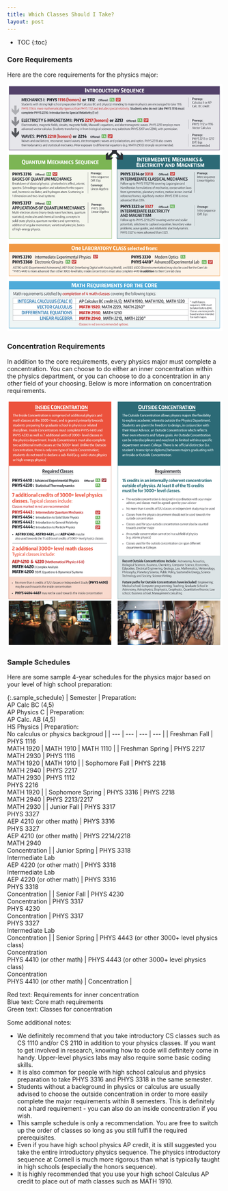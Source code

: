 ```yaml
---
title: Which Classes Should I Take?
layout: post
---
```

<link rel="stylesheet" href="main.css">

* TOC
{:toc}

### Core Requirements

Here are the core requirements for the physics major:

<img src="/imgs/major_reqs.png">

### Concentration Requirements

In addition to the core requirements, every physics major must complete a concentration. You can choose to do either an inner concentration within the physics department, or you can choose to do a concentration in any other field of your choosing. Below is more information on concentration requirements.

<img src="/imgs/concentrations.png">

### Sample Schedules

Here are some sample 4-year schedules for the physics major based on your level of high school preparation:

{:.sample_schedule}
| Semester | Preparation:<br/>AP Calc BC (4,5)<br/>AP Physics C | Preparation:<br/>AP Calc. AB (4,5)<br/>HS Physics | Preparation:<br/>No calculus or physics backgroud |
| --- | --- | --- | --- |
| Freshman Fall | PHYS 1116<br/><span class="math">MATH 1920</span> | <span class="math">MATH 1910</span> | <span class="math">MATH 1110</span> |
| Freshman Spring | PHYS 2217<br/><span class="math">MATH 2930</span> | PHYS 1116<br/><span class="math">MATH 1920</span> | <span class="math">MATH 1910</span> |
| Sophomore Fall | PHYS 2218<br/><span class="math">MATH 2940</span> | PHYS 2217<br/><span class="math">MATH 2930</span> | PHYS 1112<br/>PHYS 2216<br/><span class="math">MATH 1920</span> |
| Sophomore Spring | PHYS 3316 | PHYS 2218<br/><span class="math">MATH 2940</span> | PHYS 2213/2217<br/><span class="math">MATH 2930</span> |
| Junior Fall | PHYS 3317<br/>PHYS 3327<br/><span class="inside-concentration">AEP 4210 (or other math)</span>  | PHYS 3316<br/>PHYS 3327<br/><span class="inside-concentration">AEP 4210 (or other math)</span> | PHYS 2214/2218<br/><span class="math">MATH 2940</span><br/><span class="concentration">Concentration</span> |
| Junior Spring | PHYS 3318<br/>Intermediate Lab<br/><span class="inside-concentration">AEP 4220 (or other math)</span> | PHYS 3318<br/>Intermediate Lab<br/><span class="inside-concentration">AEP 4220 (or other math)</span> | PHYS 3316<br/> PHYS 3318<br/><span class="concentration">Concentration</span> |
| Senior Fall | <span class="inside-concentration">PHYS 4230</span><br/><span class="concentration">Concentration</span> | PHYS 3317<br/><span class="inside-concentration">PHYS 4230</span><br/><span class="concentration">Concentration</span> | PHYS 3317<br/>PHYS 3327<br/>Intermediate Lab<br/><span class="concentration">Concentration</span> |
| Senior Spring | <span class="concentration">PHYS 4443 (or other 3000+ level physics class)</span><br/><span class="concentration">Concentration</span><br/><span class="inside-concentration">PHYS 4410 (or other math)</span> | <span class="concentration">PHYS 4443 (or other 3000+ level physics class)</span><br/><span class="concentration">Concentration</span><br/><span class="inside-concentration">PHYS 4410 (or other math)</span> | <span class="concentration">Concentration</span> |

<span class="inside-concentration">Red text</span>: Requirements for inner concentration<br/>
<span class="math">Blue text</span>: Core math requirements<br/>
<span class="concentration">Green text</span>: Classes for concentration

Some additional notes:
- We definitely recommend that you take introductory CS classes such as CS 1110 and/or CS 2110 in addition to your physics classes. If you want to get involved in research, knowing how to code will definitely come in handy. Upper-level physics labs may also require some basic coding skills. 
- It is also common for people with high school calculus and physics preparation to take PHYS 3316 and PHYS 3318 in the same semester.
- Students without a background in physics or calculus are usually advised to choose the outside concentration in order to more easily complete the major requirements within 8 semesters. This is definitely not a hard requirement - you can also do an inside concentration if you wish.
- This sample schedule is only a recommendation. You are free to switch up the order of classes so long as you still fulfill the required prerequisites.
- Even if you have high school physics AP credit, it is still suggested you take the entire introductory physics sequence. The physics introductory sequence at Cornell is much more rigorous than what is typically taught in high schools (especially the honors sequence).
- It is highly recommended that you use your high school Calculus AP credit to place out of math classes such as MATH 1910.